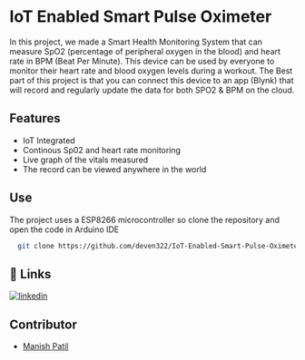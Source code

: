 
# IoT Enabled Smart Pulse Oximeter

In this project, we made a Smart Health Monitoring
System that can measure SpO2 (percentage of
peripheral oxygen in the blood) and heart rate in BPM
(Beat Per Minute). This device can be used by everyone
to monitor their heart rate and blood oxygen levels
during a workout. The Best part of this project is that
you can connect this device to an app (Blynk) that will
record and regularly update the data for both SPO2 &
BPM on the cloud.


## Features

- IoT Integrated
- Continous Sp02 and heart rate monitoring
- Live graph of the vitals measured
- The record can be viewed anywhere in the world

## Use

The project uses a ESP8266 microcontroller so clone the repository and open the code in Arduino IDE

```bash
  git clone https://github.com/deven322/IoT-Enabled-Smart-Pulse-Oximeter.git
```
    
## 🔗 Links
[![linkedin](https://img.shields.io/badge/linkedin-0A66C2?style=for-the-badge&logo=linkedin&logoColor=white)](https://www.linkedin.com/in/deven-patil-067530209/)


## Contributor

- [Manish Patil](https://github.com/Manish1803)
